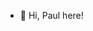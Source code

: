 - 👋 Hi, Paul here!
<!---
PaulThePhysicist/PaulThePhysicist is a ✨ special ✨ repository because its `README.md` (this file) appears on your GitHub profile.
You can click the Preview link to take a look at your changes.
--->
